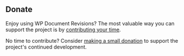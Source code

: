 ## Donate ##

Enjoy using WP Document Revisions? The most valuable way you can support the project is by [contributing your time](https://github.com/benbalter/WP-Document-Revisions/blob/master/docs/how-to-contribute.md).

No time to contribute? Consider [making a small donation](http://ben.balter.com/donate/?utm_source=wiki&utm_medium=donate&utm_campaign=wp-document-revisions) to support the project's continued development.
